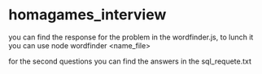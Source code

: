 # homagames_interview
you can find the response for the problem in the wordfinder.js, to lunch it you can use node wordfinder <name_file> <word>

for the second questions you can find the answers in the sql_requete.txt

